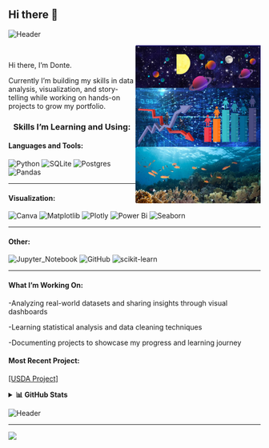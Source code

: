## Hi there 👋


![Header](https://github.com/Johnson02468/Johnson02468/blob/db0d6c97fe0e61f1d5631f31187c36c80f3cadcf/Untitled%20design%208.png)

<div>
  <img src="https://github.com/Johnson02468/Johnson02468/blob/76c7a44abc6187bf00e2af6b079912d42ab13cc1/uni.jpg?raw=true" align="right" width="250">
  <p>
Hi there, I’m Donte. 

Currently I’m building my skills in data analysis, visualization, and story-telling while working on hands-on projects to grow my portfolio. 

<h3 style="text-align:center"> Skills I’m Learning and Using:</h3>


<h4>Languages and Tools:</h4>

![Python](https://img.shields.io/badge/python-3670A0?style=for-the-badge&logo=python&logoColor=ffdd54) ![SQLite](https://img.shields.io/badge/sqlite-%2307405e.svg?style=for-the-badge&logo=sqlite&logoColor=white) ![Postgres](https://img.shields.io/badge/postgres-%23316192.svg?style=for-the-badge&logo=postgresql&logoColor=white) ![Pandas](https://img.shields.io/badge/pandas-%23150458.svg?style=for-the-badge&logo=pandas&logoColor=white)
<hr>
<h4>Visualization:</h4> 

![Canva](https://img.shields.io/badge/Canva-%2300C4CC.svg?style=for-the-badge&logo=Canva&logoColor=white) ![Matplotlib](https://img.shields.io/badge/Matplotlib-%23ffffff.svg?style=for-the-badge&logo=Matplotlib&logoColor=black) ![Plotly](https://img.shields.io/badge/Plotly-%233F4F75.svg?style=for-the-badge&logo=plotly&logoColor=white) ![Power Bi](https://img.shields.io/badge/power_bi-F2C811?style=for-the-badge&logo=powerbi&logoColor=black) ![Seaborn](https://img.shields.io/badge/Seaborn-3670A0?style=for-the-badge&logo=Seaborn&logoColor=ffdd54)
<hr>

<h4>Other:</h4> 

![Jupyter_Notebook](https://img.shields.io/badge/Jupyter_Notebook-%23150458.svg?style=for-the-badge&logo=Jupyter_Notebook&logoColor=white) ![GitHub](https://img.shields.io/badge/GitHub-%2300C4CC.svg?style=for-the-badge&logo=GitHub&logoColor=white) ![scikit-learn](https://img.shields.io/badge/scikit--learn-%23F7931E.svg?style=for-the-badge&logo=scikit-learn&logoColor=white)


<hr>
<h4>What I’m Working On:</h4>

-Analyzing real-world datasets and sharing insights through visual dashboards 

-Learning statistical analysis and data cleaning techniques 

-Documenting projects to showcase my progress and learning journey 
</p>
</div>

<h4>Most Recent Project:</h4>

<a href="https://github.com/Johnson02468/Johnson248/blob/main/USDA/USDA%20Commodity%20Project-Final.ipynb">[USDA Project]</a>


 
<details>
  <summary><b>📊 GitHub Stats</b></summary>

  <br/>

  ![GitHub Stats](https://github-readme-stats.vercel.app/api?username=Johnson02468&theme=dark&hide_border=false&include_all_commits=false&count_private=false)

  ![GitHub Streak](https://nirzak-streak-stats.vercel.app/?user=Johnson02468&theme=dark&hide_border=false)

  ![Top Languages](https://github-readme-stats.vercel.app/api/top-langs/?username=Johnson02468&theme=dark&hide_border=false&layout=compact)

</details>

![Header](https://github.com/Johnson02468/Johnson02468/blob/db0d6c97fe0e61f1d5631f31187c36c80f3cadcf/Untitled%20design%208.png)

---
[![](https://visitcount.itsvg.in/api?id=Johnson02468&icon=0&color=0)](https://visitcount.itsvg.in)

<!-- Proudly created with GPRM ( https://gprm.itsvg.in ) -->

<!--
**Johnson02468/Johnson02468** is a ✨ _special_ ✨ repository because its `README.md` (this file) appears on your GitHub profile.

Here are some ideas to get you started:

- 🔭 I’m currently working on ...
- 🌱 I’m currently learning ...
- 👯 I’m looking to collaborate on ...
- 🤔 I’m looking for help with ...
- 💬 Ask me about ...
- 📫 How to reach me: ...
- 😄 Pronouns: ...
- ⚡ Fun fact: ...
-->

